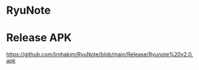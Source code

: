 # RyuNote


# Release APK
https://github.com/Irnhakim/RyuNote/blob/main/Release/Ryunote%20v2.0.apk


